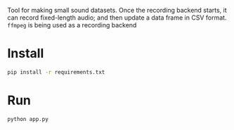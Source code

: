 Tool for making small sound datasets. Once the recording backend starts, it can record fixed-length audio; and then update a data frame in CSV format. `ffmpeg` is being used as a recording backend

# Install
```bash
pip install -r requirements.txt
```

# Run
```bash
python app.py
```
